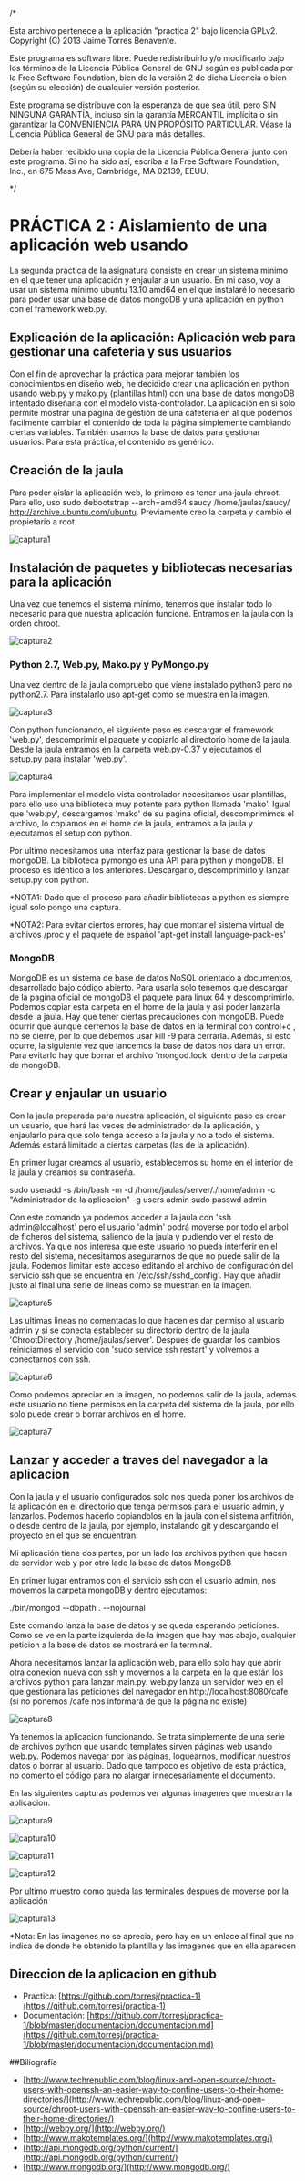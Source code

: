 /*

  Esta archivo pertenece a la aplicación "practica 2" bajo licencia GPLv2.
  Copyright (C) 2013 Jaime Torres Benavente.

  Este programa es software libre. Puede redistribuirlo y/o modificarlo bajo los términos 
  de la Licencia Pública General de GNU según es publicada por la Free Software Foundation, 
  bien de la versión 2 de dicha Licencia o bien (según su elección) de cualquier versión 
  posterior.

  Este programa se distribuye con la esperanza de que sea útil, pero SIN NINGUNA GARANTÍA, 
  incluso sin la garantía MERCANTIL implícita o sin garantizar la CONVENIENCIA PARA UN 
  PROPÓSITO PARTICULAR. Véase la Licencia Pública General de GNU para más detalles.

  Debería haber recibido una copia de la Licencia Pública General junto con este programa. 
  Si no ha sido así, escriba a la Free Software Foundation, Inc., en 675 Mass Ave, Cambridge, 
  MA 02139, EEUU.

*/

# PRÁCTICA 2 : Aislamiento de una aplicación web usando

La segunda práctica de la asignatura consiste en crear un sistema mínimo en el que tener una
aplicación y enjaular a un usuario. En mi caso, voy a usar un sistema mínimo ubuntu 13.10 amd64
en el que instalaré lo necesario para poder usar una base de datos mongoDB y una aplicación en 
python con el framework web.py.

## Explicación de la aplicación: Aplicación web para gestionar una cafeteria y sus usuarios

Con el fin de aprovechar la práctica para mejorar también los conocimientos en diseño web,
he decidido crear una aplicación en python usando web.py y mako.py (plantillas html) con 
una base de datos mongoDB intentado diseñarla con el modelo vista-controlador. La aplicación
en si solo permite mostrar una página de gestión de una cafeteria en al que podemos facilmente
cambiar el contenido de toda la página simplemente cambiando ciertas variables. También
usamos la base de datos para gestionar usuarios. Para esta práctica, el contenido es genérico.

## Creación de la jaula

Para poder aislar la aplicación web, lo primero es tener una jaula chroot. Para ello, uso
sudo debootstrap --arch=amd64 saucy /home/jaulas/saucy/ http://archive.ubuntu.com/ubuntu.
Previamente creo la carpeta y cambio el propietario a root.

![captura1]()


## Instalación de paquetes y bibliotecas necesarias para la aplicación 

Una vez que tenemos el sistema mínimo, tenemos que instalar todo lo necesario para que nuestra
aplicación funcione. Entramos en la jaula con la orden chroot.

![captura2]()

### Python 2.7, Web.py, Mako.py y PyMongo.py

Una vez dentro de la jaula compruebo que viene instalado python3 pero no python2.7. Para instalarlo
uso apt-get como se muestra en la imagen.

![captura3]()

Con python funcionando, el siguiente paso es descargar el framework 'web.py', descomprimir el paquete
y copiarlo al directorio home de la jaula. Desde la jaula entramos en la carpeta web.py-0.37 y 
ejecutamos el setup.py para instalar 'web.py'.

![captura4]()

Para implementar el modelo vista controlador necesitamos usar plantillas, para ello uso una biblioteca
muy potente para python llamada 'mako'. Igual que 'web.py', descargamos 'mako' de su pagina oficial,
descomprimimos el archivo, lo copiamos en el home de la jaula, entramos a la jaula y ejecutamos el
setup con python.

Por ultimo necesitamos una interfaz para gestionar la base de datos mongoDB. La biblioteca pymongo es
una API para python y mongoDB. El proceso es idéntico a los anteriores. Descargarlo, descomprimirlo y
lanzar setup.py con python.

*NOTA1: Dado que el proceso para añadir bibliotecas a python es siempre igual solo pongo una captura.

*NOTA2: Para evitar ciertos errores, hay que montar el sistema virtual de archivos /proc y el paquete
de español 'apt-get install language-pack-es'

### MongoDB

MongoDB es un sistema de base de datos NoSQL orientado a documentos, desarrollado bajo código abierto.
Para usarla solo tenemos que descargar de la pagina oficial de mongoDB el paquete para linux 64 y 
descomprimirlo. Podemos copiar esta carpeta en el home de la jaula y asi poder lanzarla desde la jaula.
Hay que tener ciertas precauciones con mongoDB. Puede ocurrir que aunque cerremos la base de datos en 
la terminal con control+c , no se cierre, por lo que debemos usar kill -9 para cerrarla. Además, si
esto ocurre, la siguiente vez que lancemos la base de datos nos dará un error. Para evitarlo hay que
borrar el archivo 'mongod.lock' dentro de la carpeta de mongoDB.

## Crear y enjaular un usuario

Con la jaula preparada para nuestra aplicación, el siguiente paso es crear un usuario, que hará las veces
de administrador de la aplicación, y enjaularlo para que solo tenga acceso a la jaula y no a todo el
sistema. Además estará limitado a ciertas carpetas (las de la aplicación).

En primer lugar creamos al usuario, establecemos su home en el interior de la jaula y creamos su contraseña.

  sudo useradd -s /bin/bash -m -d /home/jaulas/server/./home/admin -c "Administrador de la aplicacion" -g users admin
  sudo passwd admin

Con este comando ya podemos acceder a la jaula con 'ssh admin@localhost' pero el usuario 'admin' podrá
moverse por todo el arbol de ficheros del sistema, saliendo de la jaula y pudiendo ver el resto de archivos.
Ya que nos interesa que este usuario no pueda interferir en el resto del sistema, necesitamos asegurarnos
de que no puede salir de la jaula. Podemos limitar este acceso editando el archivo de configuración del
servicio ssh que se encuentra en '/etc/ssh/sshd_config'. Hay que añadir justo al final una serie de lineas
como se muestran en la imagen.

![captura5]()

Las ultimas lineas no comentadas lo que hacen es dar permiso al usuario admin y si se conecta establecer 
su directorio dentro de la jaula 'ChrootDirectory /home/jaulas/server'. Despues de guardar los cambios
reiniciamos el servicio con 'sudo service ssh restart' y volvemos a conectarnos con ssh.

![captura6]()

Como podemos apreciar en la imagen, no podemos salir de la jaula, además este usuario no tiene permisos
en la carpeta del sistema de la jaula, por ello solo puede crear o borrar archivos en el home.

![captura7]()

## Lanzar y acceder a traves del navegador a la aplicacion

Con la jaula y el usuario configurados solo nos queda poner los archivos de la aplicación en el 
directorio que tenga permisos para el usuario admin, y lanzarlos. Podemos hacerlo copiandolos
en la jaula con el sistema anfitrión, o desde dentro de la jaula, por ejemplo, instalando git
y descargando el proyecto en el que se encuentran.

Mi aplicación tiene dos partes, por un lado los archivos python que hacen de servidor web y por
otro lado la base de datos MongoDB

En primer lugar entramos con el servicio ssh con el usuario admin, nos movemos la carpeta 
mongoDB y dentro ejecutamos:
  
  ./bin/mongod --dbpath . --nojournal

Este comando lanza la base de datos y se queda esperando peticiones. Como se ve en la parte 
izquierda de la imagen que hay mas abajo,  cualquier peticion a la base de datos se mostrará
en la terminal.

Ahora necesitamos lanzar la aplicación web, para ello solo hay que abrir otra conexion nueva
con ssh y movernos a la carpeta en la que están los archivos python para lanzar main.py. 
web.py lanza un servidor web en el que gestionara las peticiones del navegador en 
http://localhost:8080/cafe (si no ponemos /cafe nos informará de que la página no existe)

![captura8]()

Ya tenemos la aplicacion funcionando. Se trata simplemente de una serie de archivos python
que usando templates sirven páginas web usando web.py. Podemos navegar por las páginas,
loguearnos, modificar nuestros datos o borrar al usuario. Dado que tampoco es objetivo de esta
práctica, no comento el código para no alargar innecesariamente el documento.

En las siguientes capturas podemos ver algunas imagenes que muestran la aplicacion.

![captura9]()

![captura10]()

![captura11]()

![captura12]()

Por ultimo muestro como queda las terminales despues de moverse por la aplicación

![captura13]()

*Nota: En las imagenes no se aprecia, pero hay en un enlace al final que no indica de donde
he obtenido la plantilla y las imagenes que en ella aparecen

## Direccion de la aplicacion en github

* Practica: [https://github.com/torresj/practica-1](https://github.com/torresj/practica-1)
* Documentación: [https://github.com/torresj/practica-1/blob/master/documentacion/documentacion.md](https://github.com/torresj/practica-1/blob/master/documentacion/documentacion.md)

##Biliografía
  
* [http://www.techrepublic.com/blog/linux-and-open-source/chroot-users-with-openssh-an-easier-way-to-confine-users-to-their-home-directories/](http://www.techrepublic.com/blog/linux-and-open-source/chroot-users-with-openssh-an-easier-way-to-confine-users-to-their-home-directories/)
* [http://webpy.org/](http://webpy.org/)
* [http://www.makotemplates.org/](http://www.makotemplates.org/)
* [http://api.mongodb.org/python/current/](http://api.mongodb.org/python/current/)
* [http://www.mongodb.org/](http://www.mongodb.org/)
